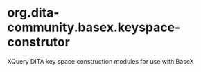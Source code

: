 # org.dita-community.basex.keyspace-construtor
XQuery DITA key space construction modules for use with BaseX
